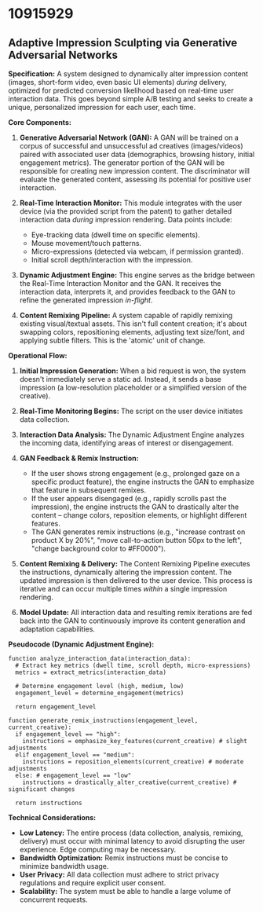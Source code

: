 # 10915929

## Adaptive Impression Sculpting via Generative Adversarial Networks

**Specification:** A system designed to dynamically alter impression content (images, short-form video, even basic UI elements) *during* delivery, optimized for predicted conversion likelihood based on real-time user interaction data. This goes beyond simple A/B testing and seeks to create a unique, personalized impression for each user, each time.

**Core Components:**

1.  **Generative Adversarial Network (GAN):**  A GAN will be trained on a corpus of successful and unsuccessful ad creatives (images/videos) paired with associated user data (demographics, browsing history, initial engagement metrics). The generator portion of the GAN will be responsible for creating new impression content. The discriminator will evaluate the generated content, assessing its potential for positive user interaction.

2.  **Real-Time Interaction Monitor:** This module integrates with the user device (via the provided script from the patent) to gather detailed interaction data *during* impression rendering. Data points include: 
    *   Eye-tracking data (dwell time on specific elements).
    *   Mouse movement/touch patterns.
    *   Micro-expressions (detected via webcam, if permission granted).
    *   Initial scroll depth/interaction with the impression.

3.  **Dynamic Adjustment Engine:** This engine serves as the bridge between the Real-Time Interaction Monitor and the GAN. It receives the interaction data, interprets it, and provides feedback to the GAN to refine the generated impression *in-flight*.

4.  **Content Remixing Pipeline:** A system capable of rapidly remixing existing visual/textual assets. This isn't full content creation; it's about swapping colors, repositioning elements, adjusting text size/font, and applying subtle filters.  This is the 'atomic' unit of change.

**Operational Flow:**

1.  **Initial Impression Generation:** When a bid request is won, the system doesn't immediately serve a static ad. Instead, it sends a base impression (a low-resolution placeholder or a simplified version of the creative).

2.  **Real-Time Monitoring Begins:**  The script on the user device initiates data collection.

3.  **Interaction Data Analysis:** The Dynamic Adjustment Engine analyzes the incoming data, identifying areas of interest or disengagement. 

4.  **GAN Feedback & Remix Instruction:**
    *   If the user shows strong engagement (e.g., prolonged gaze on a specific product feature), the engine instructs the GAN to emphasize that feature in subsequent remixes.
    *   If the user appears disengaged (e.g., rapidly scrolls past the impression), the engine instructs the GAN to drastically alter the content – change colors, reposition elements, or highlight different features.
    *   The GAN generates remix instructions (e.g., "increase contrast on product X by 20%", "move call-to-action button 50px to the left", "change background color to #FF0000").

5.  **Content Remixing & Delivery:** The Content Remixing Pipeline executes the instructions, dynamically altering the impression content. The updated impression is then delivered to the user device.  This process is iterative and can occur multiple times *within* a single impression rendering.

6.  **Model Update:** All interaction data and resulting remix iterations are fed back into the GAN to continuously improve its content generation and adaptation capabilities.

**Pseudocode (Dynamic Adjustment Engine):**

```
function analyze_interaction_data(interaction_data):
  # Extract key metrics (dwell time, scroll depth, micro-expressions)
  metrics = extract_metrics(interaction_data)

  # Determine engagement level (high, medium, low)
  engagement_level = determine_engagement(metrics)

  return engagement_level

function generate_remix_instructions(engagement_level, current_creative):
  if engagement_level == "high":
    instructions = emphasize_key_features(current_creative) # slight adjustments
  elif engagement_level == "medium":
    instructions = reposition_elements(current_creative) # moderate adjustments
  else: # engagement_level == "low"
    instructions = drastically_alter_creative(current_creative) # significant changes

  return instructions
```

**Technical Considerations:**

*   **Low Latency:**  The entire process (data collection, analysis, remixing, delivery) must occur with minimal latency to avoid disrupting the user experience. Edge computing may be necessary.
*   **Bandwidth Optimization:** Remix instructions must be concise to minimize bandwidth usage.
*   **User Privacy:**  All data collection must adhere to strict privacy regulations and require explicit user consent.
*   **Scalability:** The system must be able to handle a large volume of concurrent requests.